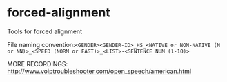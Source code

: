 forced-alignment
================

Tools for forced alignment




File naming convention:``<GENDER><GENDER-ID>_HS_<NATIVE or NON-NATIVE (N or NN)>_<SPEED (NORM or FAST)>_<LIST>-<SENTENCE NUM (1-10)>``

MORE RECORDINGS:
http://www.voiptroubleshooter.com/open_speech/american.html

